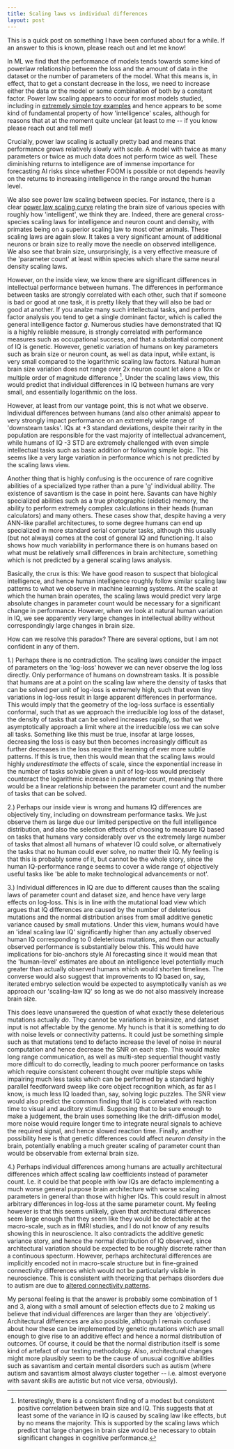 ```yaml
---
title: Scaling laws vs individual differences
layout: post
---
```

This is a quick post on something I have been confused about for a while. If an answer to this is known, please reach out and let me know!

In ML we find that the performance of models tends towards some kind of powerlaw relationship between the loss and the amount of data in the dataset or the number of parameters of the model. What this means is, in effect, that to get a constant decrease in the loss, we need to increase either the data or the model or some combination of both by a constant factor. Power law scaling appears to occur for most models studied, including in [extremely simple toy examples](https://arxiv.org/pdf/2102.04074.pdf) and hence appears to be some kind of fundamental property of how 'intelligence' scales, although for reasons that at at the moment quite unclear (at least to me -- if you know please reach out and tell me!)

Crucially, power law scaling is actually pretty bad and means that performance grows relatively slowly with scale. A model with twice as many parameters or twice as much data does not perform twice as well. These diminishing returns to intelligence are of immense importance for forecasting AI risks since whether FOOM is possible or not depends heavily on the returns to increasing intelligence in the range around the human level. 

We also see power law scaling between species. For instance, there is a clear [power law scaling curve](https://www.karger.com/Article/FullText/327318) relating the brain size of various species with roughly how 'intelligent', we think they are. Indeed, there are general cross-species scaling laws for intelligence and neuron count and density, with primates being on a superior scaling law to most other animals.  These scaling laws are again slow. It takes a very significant amount of additional neurons or brain size to really move the needle on observed intelligence. We also see that brain size, unsurprisingly, is a very effective measure of the 'parameter count' at least within species which share the same neural density scaling laws. 

However, on the inside view, we know there are significant differences in intellectual performance between humans. The differences in performance between tasks are strongly correlated with each other, such that if someone is bad or good at one task, it is pretty likely that they will also be bad or good at another. If you analze many such intellectual tasks, and perform factor analysis you tend to get a single dominant factor, which is called the general intelligence factor *g*. Numerous studies have demonstrated that IQ is a highly reliable measure, is strongly correlated with performance measures such as occupational success, and that a substantial component of IQ is genetic. However, genetic variation of humans on key parameters such as brain size or neuron count, as well as data input, while extant, is very small compared to the logarithmic scaling law factors. Natural human brain size variation does not range over 2x neuron count let alone a 10x or multiple order of magnitude difference [^1]. Under the scaling laws view, this would predict that individual differences in IQ between humans are very small, and essentially logarithmic on the loss.

However, at least from our vantage point, this is not what we observe. Individual differences between humans (and also other animals) appear to very strongly impact performance on an extremely wide range of 'downsteam tasks'. IQs at +3 standard deviations, despite their rarity in the population are responsible for the vast majority of intellectual advancement, while humans of IQ -3 STD are extremely challenged with even simple intellectual tasks such as basic addition or following simple logic. This seems like a very large variation in performance which is not predicted by the scaling laws view. 

Another thing that is highly confusing is the occurence of rare cognitive abilities of a specialized type rather than a pure 'g' individual ability. The existence of savantism is the case in point here. Savants can have highly specialized abilities such as a true photographic (eidetic) memory, the ability to perform extremely complex calculations in their heads (human calculators) and many others. These cases show that, despite having a very ANN-like parallel architectures, to some degree humans can end up specialized in more standard serial computer tasks, although this usually (but not always) comes at the cost of general IQ and functioning. It also shows how much variability in performance there is on humans based on what must be relatively small differences in brain architecture, something which is not predicted by a general scaling laws analysis.

Basically, the crux is this: We have good reason to suspect that biological intelligence, and hence human intelligence roughly follow similar scaling law patterns to what we observe in machine learning systems. At the scale at which the human brain operates, the scaling laws would predict very large absolute changes in parameter count would be necessary for a significant change in performance. However, when we look at natural human variation in IQ, we see apparently very large changes in intellectual ability without correspondingly large changes in brain size.

How can we resolve this paradox? There are several options, but I am not confident in any of them. 

1.) Perhaps there is no contradiction. The scaling laws consider the impact of parameters on the 'log-loss' however we can never observe the log loss directly. Only performance of humans on downstream tasks. It is possible that humans are at a point on the scaling law where the density of tasks that can be solved per unit of log-loss is extremely high, such that even tiny variations in log-loss result in large apparent differences in performance. This would imply that the geometry of the log-loss surface is essentially conformal, such that as we approach the irreducible log loss of the dataset, the density of tasks that can be solved increases rapidly, so that we asymptotically approach a limit where at the irreducible loss we can solve all tasks. Something like this must be true, insofar at large losses, decreasing the loss is easy but then becomes increasingly difficult as further decreases in the loss require the learning of ever more subtle patterns. If this is true, then this would mean that the scaling laws would highly *underestimate* the effects of scale, since the exponential increase in the number of tasks solvable given a unit of log-loss would precisely counteract the logarithmic increase in parameter count, meaning that there would be a linear relationship between the parameter count and the number of tasks that can be solved.

2.) Perhaps our inside view is wrong and humans IQ differences are objectively tiny, including on downstream performance tasks. We just observe them as large due our limited perspective on the full intelligence distribution, and also the selection effects of choosing to measure IQ based on tasks that humans vary considerably over vs the extremely large number of tasks that almost all humans of whatever IQ could solve, or alternatively the tasks that no human could ever solve, no matter their IQ. My feeling is that this is probably some of it, but cannot be the whole story, since the human IQ-performance range seems to cover a wide range of objectively useful tasks like 'be able to make technological advancements or not'.

3.) Individual differences in IQ are due to different causes than the scaling laws of parameter count and dataset size, and hence have very large effects on log-loss. This is in line with the mutational load view which argues that IQ differences are caused by the number of deleterious mutations and the normal distribution arises from small additive genetic variance caused by small mutations. Under this view, humans would have an 'ideal scaling law IQ' significantly higher than any actually observed human IQ corresponding to 0 deleterious mutations, and then our actually observed performance is substantially below this. This would have implications for bio-anchors style AI forecasting since it would mean that the 'human-level' estimates are about an intelligence level potentially much greater than actually observed humans which would shorten timelines. The converse would also suggest that improvements to IQ based on, say, iterated embryo selection would be expected to asymptotically vanish as we approach our 'scaling-law IQ' so long as we do not also massively increase brain size. 

This does leave unanswered the question of what exactly these deleterious mutations actually *do*. They cannot be variations in brainsize, and dataset input is not affectable by the genome. My hunch is that it is something to do with noise levels or connectivity patterns. It could just be something simple such as that mutations tend to defacto increase the level of noise in neural computation and hence decrease the SNR on each step. This would make long range communication, as well as multi-step sequential thought vastly more difficult to do correctly, leading to much poorer performance on tasks which require consistent coherent thought over multiple steps while impairing much less tasks which can be performed by a standard highly parallel feedforward sweep like core object recognition which, as far as I know, is much less IQ loaded than, say, solving logic puzzles. The SNR view would also predict the common finding that IQ is correlated with reaction time to visual and auditory stimuli. Supposing that to be sure enough to make a judgement, the brain uses something like the drift-diffusion model, more noise would require longer time to integrate neural signals to achieve the required signal, and hence slowed reaction time. Finally, another possibility here is that genetic differences could affect *neuron density* in the brain, potentially enabling a much greater scaling of parameter count than would be observable from external brain size. 

4.) Perhaps individual differences among humans are actually architectural differences which affect scaling law coefficients instead of parameter count. I.e. it could be that people with low IQs are defacto implementing a much worse general purpose brain architecture with worse scaling parameters in general than those with higher IQs. This could result in almost arbitrary differences in log-loss at the same parameter count. My feeling however is that this seems unlikely, given that architectural differences seem large enough that they seem like they would be detectable at the macro-scale, such as in fMRI studies, and I do not know of any results showing this in neuroscience. It also contradicts the additive genetic variance story, and hence the normal distribution of IQ observed, since architectural variation should be expected to be roughly discrete rather than a continuous specturm. However, perhaps architectural differences are implicitly encoded not in macro-scale structure but in fine-grained connectivity differences which would not be particularly visible in neuroscience. This is consistent with theorizing that perhaps disorders due to autism are due to [altered connectivity patterns](https://www.ncbi.nlm.nih.gov/pmc/articles/PMC4843767/).

My personal feeling is that the answer is probably some combination of 1 and 3, along with a small amount of selection effects due to 2 making us believe that individual differences are larger than they are 'objectively'. Architectural differences are also possible, although I remain confused about how these can be implemented by genetic mutations which are small enough to give rise to an additive effect and hence a normal distribution of outcomes. Of course, it could be that the normal distribution itself is some kind of artefact of our testing methodology. Also, architectural changes might more plausibly seem to be the cause of unusual cognitive abilities such as savantism and certain mental disorders such as autism (where autism and savantism almost always cluster together -- i.e. almost everyone with savant skills are autistic but not vice versa, obviously).

[^1]: Interestingly, there is a consistent finding of a modest but consistent positive correlation between brain size and IQ. This suggests that at least some of the variance in IQ is caused by scaling law like effects, but by no means the majority. This is supported by the scaling laws which predict that large changes in brain size would be necessary to obtain significant changes in cognitive performance.

